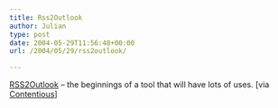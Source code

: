 ```yaml
---
title: Rss2Outlook
author: Julian
type: post
date: 2004-05-29T11:56:48+00:00
url: /2004/05/29/rss2outlook/

---
```

[RSS2Outlook][1] &#8211; the beginnings of a tool that will have lots of uses. [via [Contentious][2]]

 [1]: http://www.kingtiny.net/weblog/RSStoOutlook.html
 [2]: http://blog.contentious.com/archives/000214.html
